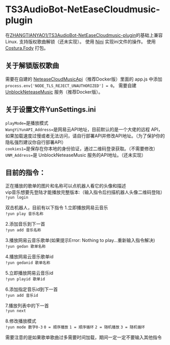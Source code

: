 # TS3AudioBot-NetEaseCloudmusic-plugin
在[ZHANGTIANYAO1/TS3AudioBot-NetEaseCloudmusic-plugin](https://github.com/ZHANGTIANYAO1/TS3AudioBot-NetEaseCloudmusic-plugin)的基础上兼容Linux.
支持版权歌曲解锁（还未实现）。
使用 [Nini](https://github.com/bmatzelle/nini) 实现ini文件的操作。
使用 [Costura.Fody](https://github.com/Fody/Costura/) 打包。

## 关于解锁版权歌曲
需要在自建的 [NeteaseCloudMusicApi](https://github.com/Binaryify/NeteaseCloudMusicApi)（推荐Docker版）里面的 app.js 中添加 `process.env['NODE_TLS_REJECT_UNAUTHORIZED'] = 0`。
需要自建 [UnblockNeteaseMusic](https://github.com/UnblockNeteaseMusic/server) 服务（推荐Docker版）。

## 关于设置文件YunSettings.ini
`playMode=`是播放模式   
`WangYiYunAPI_Address=`是网易云API地址，目前默认的是一个大佬的远程 API，如果加载速度过慢或者无法访问，请自行部署API并修改API地址。（为了保护你的隐私强烈建议你自行部署API）   
`cookies1=`是保存在你本地的身份验证，通过二维码登录获取。（不需要修改）   
`UNM_Address=`是 UnblockNeteaseMusic 服务的API地址。（还未实现）

## 目前的指令：
正在播放的歌单的图片和名称可以点机器人看它的头像和描述  
vip音乐想要先登陆才能播放完整版本:（输入指令后扫描机器人头像二维码登陆）
`!yun login`  

双击机器人，目前有以下指令
1.立即播放网易云音乐  
`!yun play 音乐名称`  
  
2.添加音乐到下一首  
`!yun add 音乐名称`  
  
3.播放网易云音乐歌单(如果提示Error: Nothing to play...重新输入指令解决)  
`!yun gedan 歌单名称`  
  
4.播放网易云音乐歌单id  
`!yun gedanid 歌单名称`  
  
5.立即播放网易云音乐id  
`!yun playid 歌单id`  
  
6.添加指定音乐id到下一首  
`!yun add 音乐id`  
  
7.播放列表中的下一首    
`!yun next`  

8.修改播放模式    
`!yun mode 数字0-3`
`0 = 顺序播放`
`1 = 顺序循环`
`2 = 随机播放`
`3 = 随机循环`

需要注意的是如果歌单歌曲过多需要时间加载，期间一定一定不要输入其他指令  
